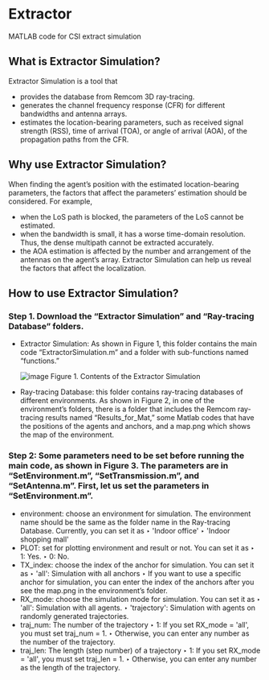 # Extractor
MATLAB code for CSI extract simulation

## What is Extractor Simulation?
Extractor Simulation is a tool that 
- provides the database from Remcom 3D ray-tracing.
- generates the channel frequency response (CFR) for different bandwidths and antenna arrays.
- estimates the location-bearing parameters, such as received signal strength (RSS), time of arrival (TOA), or angle of arrival (AOA), of the propagation paths from the CFR.

## Why use Extractor Simulation?
When finding the agent’s position with the estimated location-bearing parameters, the factors that affect the parameters’ estimation should be considered. For example, 
- when the LoS path is blocked, the parameters of the LoS cannot be estimated.
- when the bandwidth is small, it has a worse time-domain resolution. Thus, the dense multipath cannot be extracted accurately.
- the AOA estimation is affected by the number and arrangement of the antennas on the agent’s array.
Extractor Simulation can help us reveal the factors that affect the localization.

## How to use Extractor Simulation?
### Step 1. Download the “Extractor Simulation” and “Ray-tracing Database” folders.
- Extractor Simulation: As shown in Figure 1, this folder contains the main code “ExtractorSimulation.m” and a folder with sub-functions named “functions.”

   ![image](https://github.com/CoLoSNet/Extractor/assets/155145488/6d31a9a9-7472-44d9-9daf-a0e475204bea)
  Figure 1. Contents of the Extractor Simulation

- Ray-tracing Database: this folder contains ray-tracing databases of different environments. As shown in Figure 2, in one of the environment’s folders, there is a folder that includes the Remcom ray-tracing results named “Results_for_Mat,” some Matlab codes that have the positions of the agents and anchors, and a map.png which shows the map of the environment.

### Step 2: Some parameters need to be set before running the main code, as shown in Figure 3. The parameters are in “SetEnvironment.m”, “SetTransmission.m”, and “SetAntenna.m”. First, let us set the parameters in “SetEnvironment.m”.
- environment: choose an environment for simulation. The environment name should be the same as the folder name in the Ray-tracing Database. Currently, you can set it as
‣	'Indoor office'
‣	'Indoor shopping mall' 
- PLOT: set for plotting environment and result or not. You can set it as
‣	1: Yes.
‣	0: No.
- TX_index: choose the index of the anchor for simulation. You can set it as
‣	'all': Simulation with all anchors
‣	If you want to use a specific anchor for simulation, you can enter the index of the anchors after you see the map.png in the environment’s folder.
- RX_mode: choose the simulation mode for simulation. You can set it as
‣	'all': Simulation with all agents.
‣	'trajectory': Simulation with agents on randomly generated trajectories.
- traj_num: The number of the trajectory
‣	1: If you set RX_mode = 'all', you must set traj_num = 1.
‣	Otherwise, you can enter any number as the number of the trajectory.
- traj_len: The length (step number) of a trajectory
‣	1: If you set RX_mode = 'all', you must set traj_len = 1.
‣	Otherwise,  you can enter any number as the length of the trajectory.
